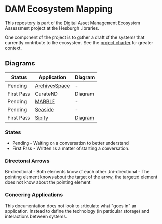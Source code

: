 # DAM Ecosystem Mapping

This repository is part of the Digital Asset Management Ecosystem Assessment project at the Hesburgh Libraries.

One component of the project is to gather a draft of the systems that currently contribute to the ecosystem. See the [project charter](https://docs.google.com/document/d/1Pw-cuIuwyovFWQ23uH896Hr0iefDRb7YE78aUl4h_wU/edit?usp=drive_web&ouid=103549390016362126215) for greater context.

## Diagrams

Status | Application | Diagram
-|-|-
Pending | [ArchivesSpace](http://archivesspace.library.nd.edu) | -
First Pass | [CurateND](https://curate.nd.edu) | [Diagram](./plantuml/curate_nd.svg)
Pending | [MARBLE](https://marble.library.nd.edu) | -
Pending | [Seaside](https://seaside.library.nd.edu) | -
First Pass | [Sipity](https://deposit.library.nd.edu) | [Diagram](./plantuml/sipity.svg)

### States

* Pending - Waiting on a conversation to better understand
* First Pass - Written as a matter of starting a conversation.

### Directonal Arrows

Bi-directional - Both elements know of each other
Uni-directional - The pointing element knows about the target of the arrow, the targeted element does not know about the pointing element

### Concering Applications

This documentation does not look to articulate what "goes in" an application. Instead to define the technology (in particular storage) and interactions between systems.
